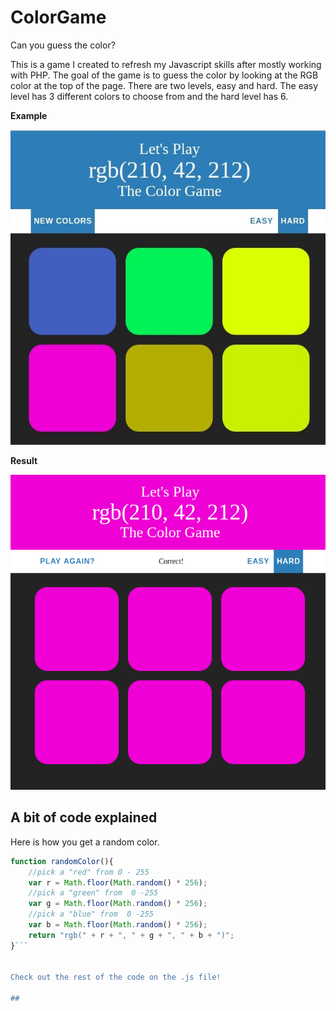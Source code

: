 # ColorGame
Can you guess the color?


This is a game I created to refresh my Javascript skills after mostly working with PHP. The goal of the game is 
to guess the color by looking at the RGB color at the top of the page. There are two levels, easy and hard. The 
easy level has 3 different colors to choose from and the hard level has 6. 

**Example**

![print screen](https://github.com/YelenaMerzlyakova/ColorGame/blob/master/colorgame.png)

**Result**

![print screen](https://github.com/YelenaMerzlyakova/ColorGame/blob/master/colorgame2.png)


## A bit of code explained

Here is how you get a random color. 

```Javascript
function randomColor(){
	//pick a "red" from 0 - 255
	var r = Math.floor(Math.random() * 256);
	//pick a "green" from  0 -255
	var g = Math.floor(Math.random() * 256);
	//pick a "blue" from  0 -255
	var b = Math.floor(Math.random() * 256);
	return "rgb(" + r + ", " + g + ", " + b + ")";
}```


Check out the rest of the code on the .js file! 

## 



